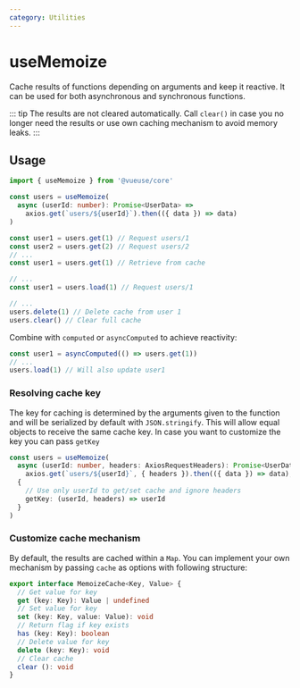 ```yaml
---
category: Utilities
---
```


# useMemoize

Cache results of functions depending on arguments and keep it reactive. It can be used for both asynchronous and synchronous functions. 

::: tip
The results are not cleared automatically. Call `clear()` in case you no longer need the results or use own caching mechanism to avoid memory leaks.
:::

## Usage

```ts
import { useMemoize } from '@vueuse/core'

const users = useMemoize(
  async (userId: number): Promise<UserData> =>
    axios.get(`users/${userId}`).then(({ data }) => data)
)

const user1 = users.get(1) // Request users/1
const user2 = users.get(2) // Request users/2
// ...
const user1 = users.get(1) // Retrieve from cache

// ...
const user1 = users.load(1) // Request users/1

// ...
users.delete(1) // Delete cache from user 1
users.clear() // Clear full cache
```

Combine with `computed` or `asyncComputed` to achieve reactivity:

```ts
const user1 = asyncComputed(() => users.get(1))
// ...
users.load(1) // Will also update user1
```

### Resolving cache key

The key for caching is determined by the arguments given to the function and will be serialized by default with `JSON.stringify`.
This will allow equal objects to receive the same cache key. In case you want to customize the key you can pass `getKey`

```ts
const users = useMemoize(
  async (userId: number, headers: AxiosRequestHeaders): Promise<UserData> =>
    axios.get(`users/${userId}`, { headers }).then(({ data }) => data),
  {
    // Use only userId to get/set cache and ignore headers
    getKey: (userId, headers) => userId
  }
)
```

### Customize cache mechanism
By default, the results are cached within a `Map`. You can implement your own mechanism by passing `cache` as options with following structure:
```ts
export interface MemoizeCache<Key, Value> {
  // Get value for key
  get (key: Key): Value | undefined
  // Set value for key
  set (key: Key, value: Value): void
  // Return flag if key exists
  has (key: Key): boolean
  // Delete value for key
  delete (key: Key): void
  // Clear cache
  clear (): void
}
```
